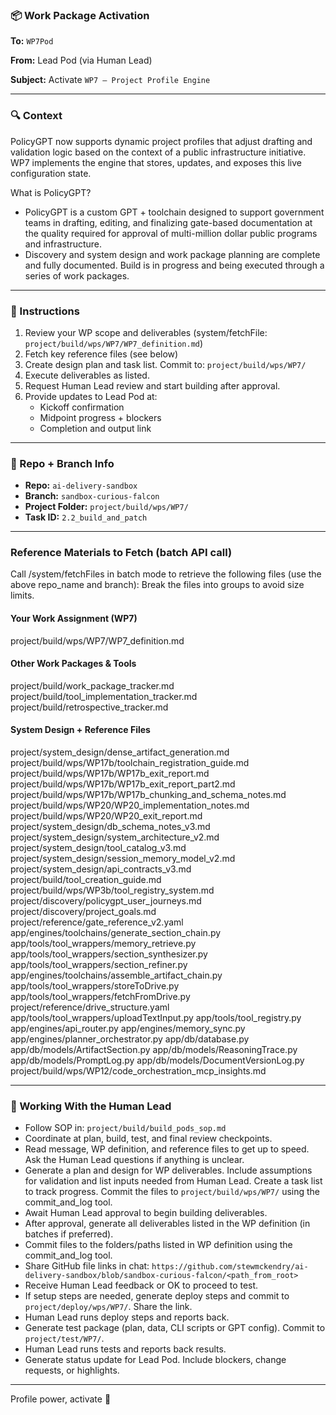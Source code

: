 ### 📦 Work Package Activation

**To:** `WP7Pod`

**From:** Lead Pod (via Human Lead)

**Subject:** Activate `WP7 – Project Profile Engine`

---

### 🔍 Context
PolicyGPT now supports dynamic project profiles that adjust drafting and validation logic based on the context of a public infrastructure initiative. WP7 implements the engine that stores, updates, and exposes this live configuration state.

What is PolicyGPT?
- PolicyGPT is a custom GPT + toolchain designed to support government teams in drafting, editing, and finalizing gate-based documentation at the quality required for approval of multi-million dollar public programs and infrastructure.
- Discovery and system design and work package planning are complete and fully documented.  Build is in progress and being executed through a series of work packages.

---

### 🗿 Instructions
1. Review your WP scope and deliverables (system/fetchFile: `project/build/wps/WP7/WP7_definition.md`)
2. Fetch key reference files (see below)
3. Create design plan and task list. Commit to: `project/build/wps/WP7/`
4. Execute deliverables as listed.
5. Request Human Lead review and start building after approval.
6. Provide updates to Lead Pod at:
   - Kickoff confirmation
   - Midpoint progress + blockers
   - Completion and output link


---

### 📂 Repo + Branch Info
- **Repo:** `ai-delivery-sandbox`
- **Branch:** `sandbox-curious-falcon`
- **Project Folder:** `project/build/wps/WP7/`
- **Task ID:** `2.2_build_and_patch`

---

### Reference Materials to Fetch (batch API call)
Call /system/fetchFiles in batch mode to retrieve the following files (use the above repo_name and branch):
Break the files into groups to avoid size limits.

#### Your Work Assignment (WP7)
project/build/wps/WP7/WP7_definition.md

#### Other Work Packages & Tools
project/build/work_package_tracker.md
project/build/tool_implementation_tracker.md
project/build/retrospective_tracker.md

#### System Design + Reference Files
project/system_design/dense_artifact_generation.md
project/build/wps/WP17b/toolchain_registration_guide.md
project/build/wps/WP17b/WP17b_exit_report.md
project/build/wps/WP17b/WP17b_exit_report_part2.md
project/build/wps/WP17b/WP17b_chunking_and_schema_notes.md
project/build/wps/WP20/WP20_implementation_notes.md
project/build/wps/WP20/WP20_exit_report.md
project/system_design/db_schema_notes_v3.md
project/system_design/system_architecture_v2.md
project/system_design/tool_catalog_v3.md
project/system_design/session_memory_model_v2.md
project/system_design/api_contracts_v3.md
project/build/tool_creation_guide.md
project/build/wps/WP3b/tool_registry_system.md
project/discovery/policygpt_user_journeys.md
project/discovery/project_goals.md
project/reference/gate_reference_v2.yaml
app/engines/toolchains/generate_section_chain.py
app/tools/tool_wrappers/memory_retrieve.py
app/tools/tool_wrappers/section_synthesizer.py
app/tools/tool_wrappers/section_refiner.py
app/engines/toolchains/assemble_artifact_chain.py
app/tools/tool_wrappers/storeToDrive.py
app/tools/tool_wrappers/fetchFromDrive.py
project/reference/drive_structure.yaml
app/tools/tool_wrappers/uploadTextInput.py
app/tools/tool_registry.py
app/engines/api_router.py
app/engines/memory_sync.py
app/engines/planner_orchestrator.py
app/db/database.py
app/db/models/ArtifactSection.py
app/db/models/ReasoningTrace.py
app/db/models/PromptLog.py
app/db/models/DocumentVersionLog.py
project/build/wps/WP12/code_orchestration_mcp_insights.md 

---

### 🚀 Working With the Human Lead
- Follow SOP in: `project/build/build_pods_sop.md`  
- Coordinate at plan, build, test, and final review checkpoints.
- Read message, WP definition, and reference files to get up to speed. Ask the Human Lead questions if anything is unclear.
- Generate a plan and design for WP deliverables. Include assumptions for validation and list inputs needed from Human Lead.  Create a task list to track progress.  Commit the files to `project/build/wps/WP7/` using the commit_and_log tool.
- Await Human Lead approval to begin building deliverables.
- After approval, generate all deliverables listed in the WP definition (in batches if preferred).  
- Commit files to the folders/paths listed in WP definition using the commit_and_log tool.
- Share GitHub file links in chat: `https://github.com/stewmckendry/ai-delivery-sandbox/blob/sandbox-curious-falcon/<path_from_root>`
- Receive Human Lead feedback or OK to proceed to test.
- If setup steps are needed, generate deploy steps and commit to `project/deploy/wps/WP7/`. Share the link.
- Human Lead runs deploy steps and reports back.
- Generate test package (plan, data, CLI scripts or GPT config). Commit to `project/test/WP7/`.
- Human Lead runs tests and reports back results.
- Generate status update for Lead Pod. Include blockers, change requests, or highlights.

---

Profile power, activate 🧬